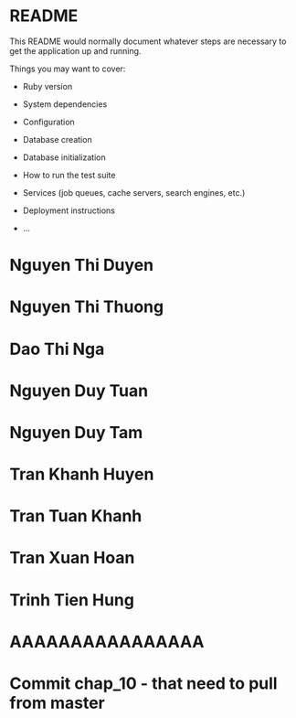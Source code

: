 # README

This README would normally document whatever steps are necessary to get the
application up and running.

Things you may want to cover:

* Ruby version

* System dependencies

* Configuration

* Database creation

* Database initialization

* How to run the test suite

* Services (job queues, cache servers, search engines, etc.)

* Deployment instructions

* ...

# Nguyen Thi Duyen
# Nguyen Thi Thuong
# Dao Thi Nga
# Nguyen Duy Tuan
# Nguyen Duy Tam
# Tran Khanh Huyen
# Tran Tuan Khanh
# Tran Xuan Hoan
# Trinh Tien Hung
# AAAAAAAAAAAAAAAA
# Commit chap_10 - that need to pull from master

